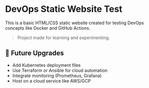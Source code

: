 # DevOps Static Website Test

This is a basic HTML/CSS static website created for testing DevOps concepts like Docker and GitHub Actions.

> Project made for learning and experimenting.

## 🚧 Future Upgrades

- Add Kubernetes deployment files
- Use Terraform or Ansible for cloud automation
- Integrate monitoring (Prometheus, Grafana)
- Host on a cloud service like AWS/GCP
